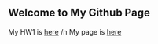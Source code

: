 ## Welcome to My Github Page
My HW1 is [here](files/IE360-HW1.html) /n
My page is [here](https://bu-ie-360.github.io/spring22-gozdeaygun/)
